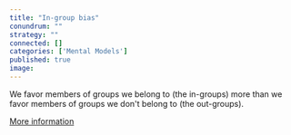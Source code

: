 ```yaml
---
title: "In-group bias"
conundrum: ""
strategy: ""
connected: []
categories: ['Mental Models']
published: true
image: 
---
```


We favor members of groups we belong to (the in-groups) more than we favor members of groups we don't belong to (the out-groups).

[More information](https://en.wikipedia.org/wiki/In-group_favoritism)


